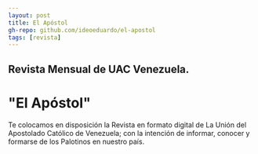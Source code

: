 ```yaml
---
layout: post
title: El Apóstol
gh-repo: github.com/ideoeduardo/el-apostol
tags: [revista]
---
```

## Revista Mensual de UAC Venezuela.
# "El Apóstol"
Te colocamos en disposición la Revista en formato digital de La Unión del Apostolado Católico de Venezuela; con la intención de informar, conocer y formarse de los Palotinos en nuestro país.

